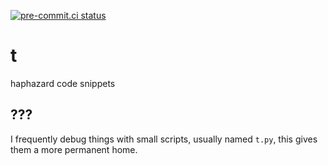 [![pre-commit.ci status](https://results.pre-commit.ci/badge/github/asottile/t/master.svg)](https://results.pre-commit.ci/latest/github/asottile/t/master)

t
=

haphazard code snippets


## ???

I frequently debug things with small scripts, usually named `t.py`, this gives
them a more permanent home.
